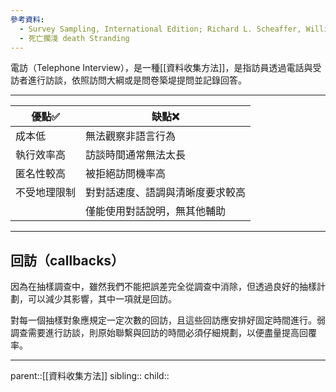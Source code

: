 ```yaml
---
參考資料:
  - Survey Sampling, International Edition; Richard L. Scheaffer, William Mendenhall. III
  - 死亡擱淺 death Stranding
---
```

電訪（Telephone Interview），是一種[[資料收集方法]]，是指訪員透過電話與受訪者進行訪談，依照訪問大綱或是問卷築堤提問並記錄回答。
- - -

| 優點✅    | 缺點❌              |
| ------ | ---------------- |
| 成本低    | 無法觀察非語言行為        |
| 執行效率高  | 訪談時間通常無法太長       |
| 匿名性較高  | 被拒絕訪問機率高         |
| 不受地理限制 | 對對話速度、語調與清晰度要求較高 |
|        | 僅能使用對話說明，無其他輔助   |
- - -
## 回訪（callbacks）
因為在抽樣調查中，雖然我們不能把誤差完全從調查中消除，但透過良好的抽樣計劃，可以減少其影響，其中一項就是回訪。

對每一個抽樣對象應規定一定次數的回訪，且這些回訪應安排好固定時間進行。弱調查需要進行訪談，則原始聯繫與回訪的時間必須仔細規劃，以便盡量提高回覆率。
- - -
parent::[[資料收集方法]]
sibling::
child::